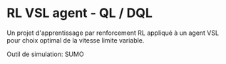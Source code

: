 # RL VSL agent - QL / DQL
Un projet d'apprentissage par renforcement RL appliqué à un agent VSL pour choix optimal de la vitesse limite variable.

Outil de simulation: SUMO
